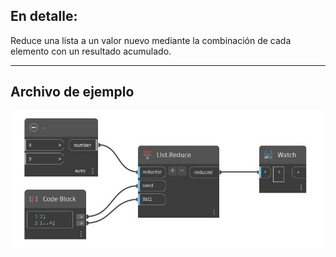 ## En detalle:
Reduce una lista a un valor nuevo mediante la combinación de cada elemento con un resultado acumulado.
___
## Archivo de ejemplo

![Reduce](./CoreNodeModels.HigherOrder.Reduce_img.jpg)

